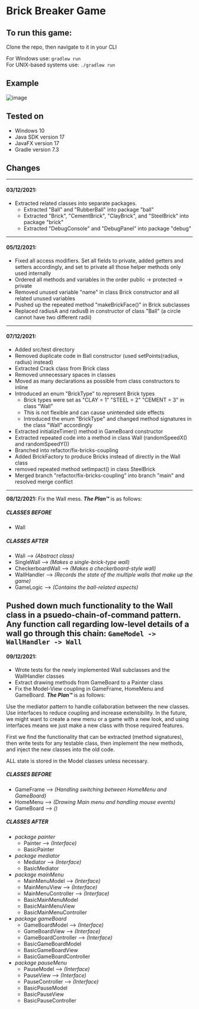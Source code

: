 # Brick Breaker Game

## To run this game:
Clone the repo, then navigate to it in your CLI
  
For Windows use: ```gradlew run```  
For UNIX-based systems use: ```./gradlew run```

## Example
  ![image](https://user-images.githubusercontent.com/65664371/144083391-603a3772-0867-4623-9b77-c221503059f9.png)

## Tested on 
* Windows 10
* Java SDK version 17
* JavaFX version 17
* Gradle version 7.3

## Changes

---
#### 03/12/2021:
* Extracted related classes into separate packages.
  * Extracted "Ball" and "RubberBall" into package "ball"
  * Extracted "Brick", "CementBrick", "ClayBrick", and "SteelBrick" into package "brick"
  * Extracted "DebugConsole" and "DebugPanel" into package "debug"
---
#### 05/12/2021:
* Fixed all access modifiers. Set all fields to private, added getters and setters accordingly, and set to private all those helper methods only used internally
* Ordered all methods and variables in the order public -> protected -> private
* Removed unused variable "name" in class Brick constructor and all related unused variables
* Pushed up the repeated method "makeBrickFace()" in Brick subclasses
* Replaced radiusA and radiusB in constructor of class "Ball" (a circle cannot have two different radii)
---
#### 07/12/2021:
* Added src/test directory
* Removed duplicate code in Ball constructor (used setPoints(radius, radius) instead)
* Extracted Crack class from Brick class
* Removed unnecessary spaces in classes
* Moved as many declarations as possible from class constructors to inline
* Introduced an enum "BrickType" to represent Brick types
  * Brick types were set as "CLAY = 1" "STEEL = 2" "CEMENT = 3" in class "Wall"
  * This is not flexible and can cause unintended side effects
  * Introduced the enum "BrickType" and changed method signatures in the class "Wall" accordingly
* Extracted initializeTimer() method in GameBoard constructor
* Extracted repeated code into a method in class Wall (randomSpeedX() and randomSpeedY())
* Branched into refactor/fix-bricks-coupling
* Added BrickFactory to produce Bricks instead of directly in the Wall class
* removed repeated method setImpact() in class SteelBrick
* Merged branch "refactor/fix-bricks-coupling" into branch "main" and resolved merge conflict
---
**08/12/2021:** Fix the Wall mess. **_The Plan™_** is as follows:  
##### CLASSES BEFORE
  * Wall
##### CLASSES AFTER
  * Wall --> _(Abstract class)_
  * SingleWall --> _(Makes a single-brick-type wall)_
  * CheckerboardWall --> _(Makes a checkerboard-style wall)_
  * WallHandler --> _(Records the state of the multiple walls that make up the game)_
  * GameLogic --> _(Contains the ball-related aspects)_

Pushed down much functionality to the Wall class in a psuedo-chain-of-command pattern.
Any function call regarding low-level details of a wall go through this chain: `GameModel -> WallHandler -> Wall`
---
#### 09/12/2021:
* Wrote tests for the newly implemented Wall subclasses and the WallHandler classes
* Extract drawing methods from GameBoard to a Painter class
* Fix the Model-View coupling in GameFrame, HomeMenu and GameBoard. **_The Plan™_** is as follows:
  
Use the mediator pattern to handle collaboration between the new classes. Use interfaces to reduce
coupling and increase extensibility. In the future, we might want to create a new menu or a game with a new look, and using interfaces means we just make a new class with those required features.  
  
First we find the functionality that can be extracted (method signatures), then write tests for any testable class, then implement the new methods, and inject the new classes into the old code.

ALL state is stored in the Model classes unless necessary.
  
##### CLASSES BEFORE
* GameFrame --> _(Handling switching between HomeMenu and GameBoard)_
* HomeMenu --> _(Drawing Main menu and handling mouse events)_
* GameBoard --> _()_
##### CLASSES AFTER
* _package painter_
  * Painter --> _(Interface)_
  * BasicPainter
* _package mediator_
  * Mediator --> _(Interface)_
  * BasicMediator
* _package mainMenu_
  * MainMenuModel --> _(Interface)_
  * MainMenuView --> _(Interface)_
  * MainMenuController --> _(Interface)_
  * BasicMainMenuModel
  * BasicMainMenuView
  * BasicMainMenuController
* _package gameBoard_
  * GameBoardModel --> _(Interface)_
  * GameBoardView --> _(Interface)_
  * GameBoardController --> _(Interface)_
  * BasicGameBoardModel
  * BasicGameBoardView
  * BasicGameBoardController
* _package pauseMenu_
  * PauseModel --> _(Interface)_
  * PauseView --> _(Interface)_
  * PauseController --> _(Interface)_
  * BasicPauseModel
  * BasicPauseView
  * BasicPauseController